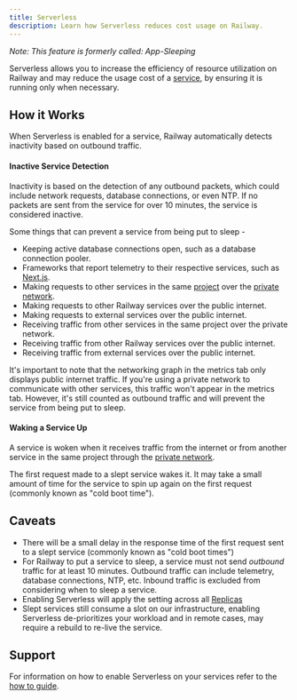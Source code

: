 ```yaml
---
title: Serverless
description: Learn how Serverless reduces cost usage on Railway.
---
```


_Note: This feature is formerly called: App-Sleeping_

Serverless allows you to increase the efficiency of resource utilization on Railway and may reduce the usage cost of a [service](/reference/services), by ensuring it is running only when necessary.

## How it Works

When Serverless is enabled for a service, Railway automatically detects inactivity based on outbound traffic.

#### Inactive Service Detection

Inactivity is based on the detection of any outbound packets, which could include network requests, database connections, or even NTP. If no packets are sent from the service for over 10 minutes, the service is considered inactive.

Some things that can prevent a service from being put to sleep -

- Keeping active database connections open, such as a database connection pooler.
- Frameworks that report telemetry to their respective services, such as [Next.js](https://nextjs.org/telemetry).
- Making requests to other services in the same [project](/overview/the-basics#project--project-canvas) over the [private network](/reference/private-networking).
- Making requests to other Railway services over the public internet.
- Making requests to external services over the public internet.
- Receiving traffic from other services in the same project over the private network.
- Receiving traffic from other Railway services over the public internet.
- Receiving traffic from external services over the public internet.

It's important to note that the networking graph in the metrics tab only displays public internet traffic. If you're using a private network to communicate with other services, this traffic won't appear in the metrics tab. However, it's still counted as outbound traffic and will prevent the service from being put to sleep.

#### Waking a Service Up

A service is woken when it receives traffic from the internet or from another service in the same project through the [private network](/reference/private-networking).

The first request made to a slept service wakes it. It may take a small amount of time for the service to spin up again on the first request (commonly known as "cold boot time").

## Caveats

- There will be a small delay in the response time of the first request sent to a slept service (commonly known as "cold boot times")
- For Railway to put a service to sleep, a service must not send _outbound_ traffic for at least 10 minutes. Outbound traffic can include telemetry, database connections, NTP, etc. Inbound traffic is excluded from considering when to sleep a service.
- Enabling Serverless will apply the setting across all [Replicas](/reference/scaling#horizontal-scaling-with-replicas)
- Slept services still consume a slot on our infrastructure, enabling Serverless de-prioritizes your workload and in remote cases, may require a rebuild to re-live the service.

## Support

For information on how to enable Serverless on your services refer to the [how to guide](/guides/optimize-usage#enabling-app-sleeping).
